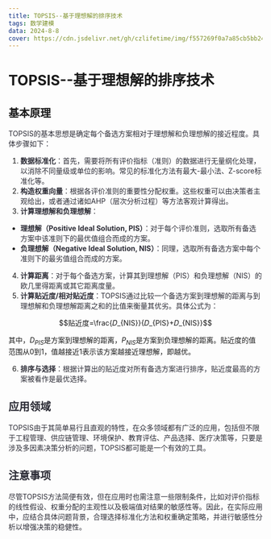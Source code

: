 ```yaml
---
title: TOPSIS--基于理想解的排序技术
tags: 数学建模
data: 2024-8-8
cover: https://cdn.jsdelivr.net/gh/czlifetime/img/f557269f0a7a85cb5bb24a48d1f2542d.jpeg
---
```




# TOPSIS--基于理想解的排序技术

<h2 id="hwK2U">基本原理</h2>
<font style="color:rgb(44, 44, 54);">TOPSIS的基本思想是确定每个备选方案相对于理想解和负理想解的接近程度。具体步骤如下：</font>

1. **<font style="color:rgb(44, 44, 54);">数据标准化</font>**<font style="color:rgb(44, 44, 54);">：首先，需要将所有评价指标（准则）的数据进行无量纲化处理，以消除不同量级或单位的影响。常见的标准化方法有最大-最小法、Z-score标准化等。</font>
2. **<font style="color:rgb(44, 44, 54);">构造权重向量</font>**<font style="color:rgb(44, 44, 54);">：根据各评价准则的重要性分配权重。这些权重可以由决策者主观给出，或者通过诸如AHP（层次分析过程）等方法客观计算得出。</font>
3. **<font style="color:rgb(44, 44, 54);">计算理想解和负理想解</font>**<font style="color:rgb(44, 44, 54);">：</font>
+ **<font style="color:rgb(44, 44, 54);">理想解（Positive Ideal Solution, PIS）</font>**<font style="color:rgb(44, 44, 54);">：对于每个评价准则，选取所有备选方案中该准则下的最优值组合而成的方案。</font>
+ **<font style="color:rgb(44, 44, 54);">负理想解（Negative Ideal Solution, NIS）</font>**<font style="color:rgb(44, 44, 54);">：同理，选取所有备选方案中每个准则下的最劣值组合而成的方案。</font>
4. **<font style="color:rgb(44, 44, 54);">计算距离</font>**<font style="color:rgb(44, 44, 54);">：对于每个备选方案，计算其到理想解（PIS）和负理想解（NIS）的欧几里得距离或其它距离度量。</font>
5. **<font style="color:rgb(44, 44, 54);">计算贴近度/相对贴近度</font>**<font style="color:rgb(44, 44, 54);">：TOPSIS通过比较一个备选方案到理想解的距离与到理想解和负理想解距离之和的比值来衡量其优劣。具体公式为：</font>

$$贴近度=\frac{𝐷_{NIS}}{𝐷_{PIS}+𝐷_{NIS}}$$

其中，$D_{PIS}$是方案到理想解的距离，$P_{NIS}$是方案到负理想解的距离。贴近度的值范围从0到1，值越接近1表示该方案越接近理想解，即越优。

6. **<font style="color:rgb(44, 44, 54);">排序与选择</font>**<font style="color:rgb(44, 44, 54);">：根据计算出的贴近度对所有备选方案进行排序，贴近度最高的方案被看作是最优选择。</font>

<h2 id="joRCf"><font style="color:rgb(44, 44, 54);">应用领域</font></h2>
<font style="color:rgb(44, 44, 54);">TOPSIS由于其简单易行且直观的特性，在众多领域都有广泛的应用，包括但不限于工程管理、供应链管理、环境保护、教育评估、产品选择、医疗决策等，只要是涉及多因素决策分析的问题，TOPSIS都可能是一个有效的工具。</font>

<h2 id="UNKOx"><font style="color:rgb(44, 44, 54);">注意事项</font></h2>
<font style="color:rgb(44, 44, 54);">尽管TOPSIS方法简便有效，但在应用时也需注意一些限制条件，比如对评价指标的线性假设、权重分配的主观性以及极端值对结果的敏感性等。因此，在实际应用中，应结合具体问题背景，合理选择标准化方法和权重确定策略，并进行敏感性分析以增强决策的稳健性。</font>

